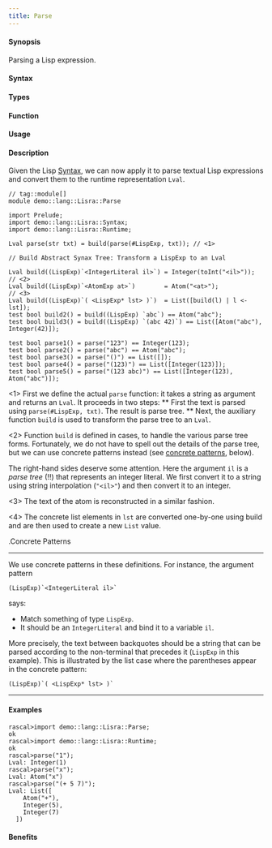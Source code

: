 ```yaml
---
title: Parse
---
```


#### Synopsis

Parsing a Lisp expression.

#### Syntax

#### Types

#### Function
       
#### Usage

#### Description

Given the Lisp [Syntax](/docs//Recipes/Languages/Lisra/Syntax), we can now apply it to parse textual Lisp expressions
and convert them to the runtime representation `Lval`.


```rascal
// tag::module[]
module demo::lang::Lisra::Parse

import Prelude;
import demo::lang::Lisra::Syntax;
import demo::lang::Lisra::Runtime;

Lval parse(str txt) = build(parse(#LispExp, txt)); // <1>

// Build Abstract Synax Tree: Transform a LispExp to an Lval

Lval build((LispExp)`<IntegerLiteral il>`) = Integer(toInt("<il>"));      // <2>
Lval build((LispExp)`<AtomExp at>`)        = Atom("<at>");                // <3>
Lval build((LispExp)`( <LispExp* lst> )`)  = List([build(l) | l <- lst]);
test bool build2() = build((LispExp) `abc`) == Atom("abc");
test bool build3() = build((LispExp) `(abc 42)`) == List([Atom("abc"), Integer(42)]);

test bool parse1() = parse("123") == Integer(123);
test bool parse2() = parse("abc") == Atom("abc");
test bool parse3() = parse("()") == List([]);
test bool parse4() = parse("(123)") == List([Integer(123)]);
test bool parse5() = parse("(123 abc)") == List([Integer(123), Atom("abc")]);

```

                
<1> First we define the actual `parse` function: it takes a string as argument and returns an `Lval`.
   It proceeds in two steps:
   **  First the text is parsed using `parse(#LispExp, txt)`. The result is parse tree.
   **  Next, the auxiliary function `build` is used to transform the parse tree to an `Lval`.

<2> Function `build` is defined in cases, to handle the various parse tree forms.
    Fortunately, we do not have to spell out the details of the parse tree, but we can use concrete
    patterns instead (see [concrete patterns](/docs//Rascal/Patterns/Concrete), below).
 
   The right-hand sides deserve some attention. Here the argument `il` is a _parse tree_ (!!) that represents an integer literal.
   We first convert it to a string using string interpolation (`"<il>"`) and then convert it to an integer.

<3> The text of the atom is reconstructed in a similar fashion.

<4> The concrete list elements in `lst` are converted one-by-one using build and are then used to
    create a new `List` value.

.Concrete Patterns
****
We use concrete patterns in these definitions. For instance, the argument pattern 
```rascal
(LispExp)`<IntegerLiteral il>`
```
says:

*  Match something of type `LispExp`.
*  It should be an `IntegerLiteral` and bind it to a variable `il`.

More precisely, the text between backquotes should be a string that can be parsed according to the non-terminal
that precedes it (`LispExp` in this example). This is illustrated by the list case where the parentheses appear in the concrete pattern:
```rascal
(LispExp)`( <LispExp* lst> )`
```
****

#### Examples


```rascal-shell
rascal>import demo::lang::Lisra::Parse;
ok
rascal>import demo::lang::Lisra::Runtime;
ok
rascal>parse("1");
Lval: Integer(1)
rascal>parse("x");
Lval: Atom("x")
rascal>parse("(+ 5 7)");
Lval: List([
    Atom("+"),
    Integer(5),
    Integer(7)
  ])
```

#### Benefits


